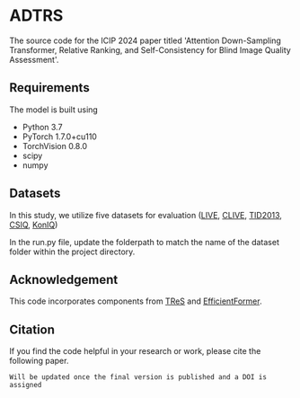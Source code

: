 # ADTRS
The source code for the ICIP 2024 paper titled 'Attention Down-Sampling Transformer, Relative Ranking, and Self-Consistency for Blind Image Quality Assessment'.

## Requirements

The model is built using
- Python 3.7
- PyTorch 1.7.0+cu110
- TorchVision 0.8.0
- scipy
- numpy
## Datasets
In this study, we utilize five datasets for evaluation ([LIVE]( https://live.ece.utexas.edu/research/quality/subjective.htm), [CLIVE](https://live.ece.utexas.edu/research/ChallengeDB/), [TID2013](http://www.ponomarenko.info/tid2013.htm), [CSIQ](https://s2.smu.edu/~eclarson/csiq.html), [KonIQ](http://database.mmsp-kn.de/koniq-10k-database.html))

In the run.py file, update the folderpath to match the name of the dataset folder within the project directory.

## Acknowledgement
This code incorporates components from [TReS](https://github.com/isalirezag/TReS) and [EfficientFormer](https://github.com/snap-research/EfficientFormer). 

## Citation
If you find the code helpful in your research or work, please cite the following paper.
```
Will be updated once the final version is published and a DOI is assigned
```
